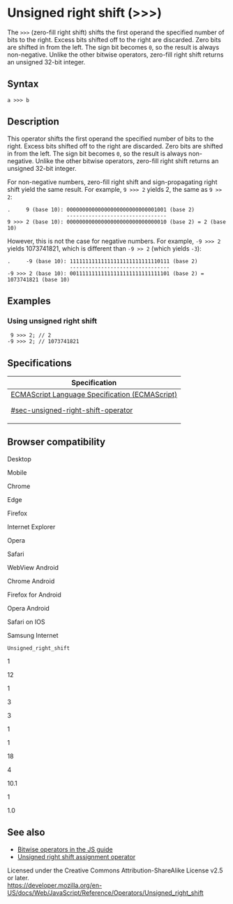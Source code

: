 # Unsigned right shift (&gt;&gt;&gt;)

The `>>>` (zero-fill right shift) shifts the first operand the specified number of bits to the right. Excess bits shifted off to the right are discarded. Zero bits are shifted in from the left. The sign bit becomes `0`, so the result is always non-negative. Unlike the other bitwise operators, zero-fill right shift returns an unsigned 32-bit integer.

## Syntax

    a >>> b

## Description

This operator shifts the first operand the specified number of bits to the right. Excess bits shifted off to the right are discarded. Zero bits are shifted in from the left. The sign bit becomes `0`, so the result is always non-negative. Unlike the other bitwise operators, zero-fill right shift returns an unsigned 32-bit integer.

For non-negative numbers, zero-fill right shift and sign-propagating right shift yield the same result. For example, `9 >>> 2` yields 2, the same as `9 >> 2`:

    .     9 (base 10): 00000000000000000000000000001001 (base 2)
                       --------------------------------
    9 >>> 2 (base 10): 00000000000000000000000000000010 (base 2) = 2 (base 10)

However, this is not the case for negative numbers. For example, `-9 >>> 2` yields 1073741821, which is different than `-9 >> 2` (which yields `-3`):

    .     -9 (base 10): 11111111111111111111111111110111 (base 2)
                        --------------------------------
    -9 >>> 2 (base 10): 00111111111111111111111111111101 (base 2) = 1073741821 (base 10)

## Examples

### Using unsigned right shift

     9 >>> 2; // 2
    -9 >>> 2; // 1073741821

## Specifications

<table><thead><tr class="header"><th>Specification</th></tr></thead><tbody><tr class="odd"><td><a href="https://tc39.es/ecma262/#sec-unsigned-right-shift-operator">ECMAScript Language Specification (ECMAScript) 
<br/>

<span class="small">#sec-unsigned-right-shift-operator</span></a></td></tr></tbody></table>

## Browser compatibility

Desktop

Mobile

Chrome

Edge

Firefox

Internet Explorer

Opera

Safari

WebView Android

Chrome Android

Firefox for Android

Opera Android

Safari on IOS

Samsung Internet

`Unsigned_right_shift`

1

12

1

3

3

1

1

18

4

10.1

1

1.0

## See also

-   [Bitwise operators in the JS guide](https://developer.mozilla.org/en-US/docs/Web/JavaScript/Guide/Expressions_and_Operators#bitwise)
-   [Unsigned right shift assignment operator](unsigned_right_shift_assignment)

 
Licensed under the Creative Commons Attribution-ShareAlike License v2.5 or later.  
<a href="https://developer.mozilla.org/en-US/docs/Web/JavaScript/Reference/Operators/Unsigned_right_shift" class="_attribution-link">https://developer.mozilla.org/en-US/docs/Web/JavaScript/Reference/Operators/Unsigned_right_shift</a>
